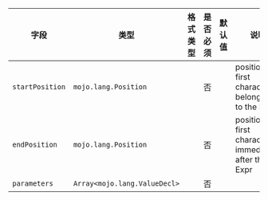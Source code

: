 | 字段 | 类型 | 格式类型 | 是否必须 | 默认值 | 说明 |
|---|---|---|---|---|---|
| `startPosition` | `mojo.lang.Position` |  | 否 |  | position of first character belonging to the Expr |
| `endPosition` | `mojo.lang.Position` |  | 否 |  | position of first character immediately after the Expr |
| `parameters` | `Array<mojo.lang.ValueDecl>` |  | 否 |  |  |
